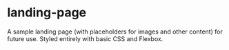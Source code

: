 # landing-page
A sample landing page (with placeholders for images and other content) for future use. Styled entirely with basic CSS and Flexbox.
